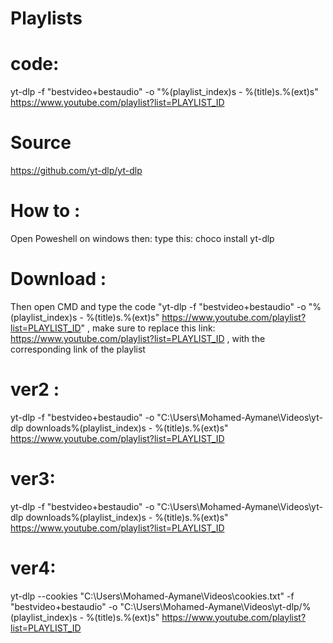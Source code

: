 # Playlists
# code:
yt-dlp -f "bestvideo+bestaudio" -o "%(playlist_index)s - %(title)s.%(ext)s" https://www.youtube.com/playlist?list=PLAYLIST_ID
# Source
https://github.com/yt-dlp/yt-dlp
# How to :
Open Poweshell on windows then: type this: choco install yt-dlp
# Download :
Then open CMD and type the code "yt-dlp -f "bestvideo+bestaudio" -o "%(playlist_index)s - %(title)s.%(ext)s" https://www.youtube.com/playlist?list=PLAYLIST_ID" , make sure to replace this link: https://www.youtube.com/playlist?list=PLAYLIST_ID , with the corresponding link of the playlist

# ver2 :
yt-dlp -f "bestvideo+bestaudio" -o "C:\Users\Mohamed-Aymane\Videos\yt-dlp downloads\%(playlist_index)s - %(title)s.%(ext)s" https://www.youtube.com/playlist?list=PLAYLIST_ID

# ver3:
yt-dlp -f "bestvideo+bestaudio" -o "C:\Users\Mohamed-Aymane\Videos\yt-dlp downloads\%(playlist_index)s - %(title)s.%(ext)s" https://www.youtube.com/playlist?list=PLAYLIST_ID

# ver4:
yt-dlp --cookies "C:\Users\Mohamed-Aymane\Videos\cookies.txt" -f "bestvideo+bestaudio" -o "C:\Users\Mohamed-Aymane\Videos\yt-dlp/%(playlist_index)s - %(title)s.%(ext)s" https://www.youtube.com/playlist?list=PLAYLIST_ID
